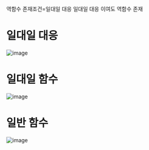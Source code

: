 역함수 존재조건=일대일 대응
일대일 대응 이여도 역함수 존재
# 일대일 대응
![image](https://github.com/creepereye1204/TIL/assets/112455232/006564b4-3575-414f-af13-1ae6667db1d4)
# 일대일 함수
![image](https://github.com/creepereye1204/TIL/assets/112455232/da372d04-90e3-4625-94f0-8fd558cdb1be)
# 일반 함수
![image](https://github.com/creepereye1204/TIL/assets/112455232/4f59f85e-1039-44f3-8cbc-86c85b8c0900)
